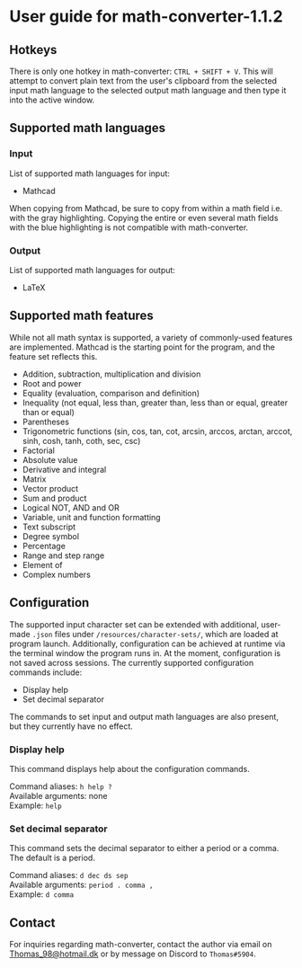 # User guide for math-converter-1.1.2

## Hotkeys

There is only one hotkey in math-converter: `CTRL + SHIFT + V`. This will attempt to convert plain text from the user's clipboard from the selected input math language to the selected output math language and then type it into the active window.

## Supported math languages

### Input

List of supported math languages for input:

- Mathcad

When copying from Mathcad, be sure to copy from within a math field i.e. with the gray highlighting. Copying the entire or even several math fields with the blue highlighting is not compatible with math-converter.

### Output

List of supported math languages for output:

- LaTeX

## Supported math features

While not all math syntax is supported, a variety of commonly-used features are implemented. Mathcad is the starting point for the program, and the feature set reflects this.

- Addition, subtraction, multiplication and division
- Root and power
- Equality (evaluation, comparison and definition)
- Inequality (not equal, less than, greater than, less than or equal, greater than or equal)
- Parentheses
- Trigonometric functions (sin, cos, tan, cot, arcsin, arccos, arctan, arccot, sinh, cosh, tanh, coth, sec, csc)
- Factorial
- Absolute value
- Derivative and integral
- Matrix
- Vector product
- Sum and product
- Logical NOT, AND and OR
- Variable, unit and function formatting
- Text subscript
- Degree symbol
- Percentage
- Range and step range
- Element of
- Complex numbers

## Configuration

The supported input character set can be extended with additional, user-made `.json` files under `/resources/character-sets/`, which are loaded at program launch. Additionally, configuration can be achieved at runtime via the terminal window the program runs in. At the moment, configuration is not saved across sessions. The currently supported configuration commands include:

- Display help
- Set decimal separator

The commands to set input and output math languages are also present, but they currently have no effect.

### Display help

This command displays help about the configuration commands.

Command aliases: `h help ?`<br>
Available arguments: none<br>
Example: `help`

### Set decimal separator

This command sets the decimal separator to either a period or a comma. The default is a period.

Command aliases: `d dec ds sep`<br>
Available arguments: `period . comma ,`<br>
Example: `d comma`

## Contact

For inquiries regarding math-converter, contact the author via email on [Thomas_98@hotmail.dk](mailto:Thomas_98@hotmail.dk) or by message on Discord to `Thomas#5904`.